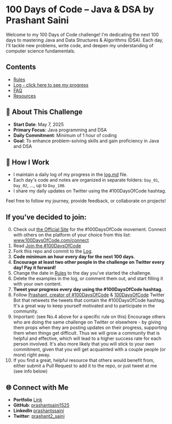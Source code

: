 # 100 Days of Code – Java & DSA by Prashant Saini

Welcome to my 100 Days of Code challenge! I'm dedicating the next 100 days to mastering Java and Data Structures & Algorithms (DSA). Each day, I'll tackle new problems, write code, and deepen my understanding of computer science fundamentals.

## Contents

- [Rules](rules.md)
- [Log - click here to see my progress](log.md)
- [FAQ](FAQ.md)
- [Resources](resources.md)

## 🚀 About This Challenge

- **Start Date**: May 7, 2025
- **Primary Focus**: Java programming and DSA
- **Daily Commitment**: Minimum of 1 hour of coding
- **Goal**: To enhance problem-solving skills and gain proficiency in Java and DSA

## 📝 How I Work

- I maintain a daily log of my progress in the [log.md](log.md) file.
- Each day's code and notes are organized in separate folders: `Day_01`, `Day_02`, ..., up to `Day_100`.
- I share my daily updates on Twitter using the #100DaysOfCode hashtag.

Feel free to follow my journey, provide feedback, or collaborate on projects!

## If you've decided to join:

0.  Check out [the Official Site](http://100daysofcode.com/) for the #100DaysOfCode movement. Connect with others on the platform of your choice from this list: www.100DaysOfCode.com/connect
1.  Read [Join the #100DaysOfCode](https://medium.freecodecamp.com/join-the-100daysofcode-556ddb4579e4)
2.  Fork this repo and commit to the [Log](log.md).
3.  **Code minimum an hour every day for the next 100 days.**
4.  **Encourage at least two other people in the challenge on Twitter every day! Pay it forward!**
5.  Change the date in [Rules](rules.md) to the day you've started the challenge.
6.  Delete the examples in the log, or comment them out, and start filling it with your own content.
7.  **Tweet your progress every day using the #100DaysOfCode hashtag.**
8.  Follow [Prashant, creator of #100DaysOfCode](https://x.com/prashant2_saini) & [100DaysOfCode](https://twitter.com/_100DaysOfCode) Twitter Bot that retweets the tweets that contain the #100DaysOfCode hashtag. It's a great way to keep yourself motivated and to participate in the community.
9.  Important: (see No.4 above for a specific rule on this) Encourage others who are doing the same challenge on Twitter or elsewhere - by giving them props when they are posting updates on their progress, supporting them when things get difficult. Thus we will grow a community that is helpful and effective, which will lead to a higher success rate for each person involved. It's also more likely that you will stick to your own commitment, given that you will get acquainted with a couple people (or more) right away.
10. If you find a great, helpful resource that others would benefit from, either submit a Pull Request to add it to the repo, or just tweet at me (see info below)

## 🌐 Connect with Me

- **Portfolio** [Link](https://prashant-pi.vercel.app/)
- **GitHub**: [prashantsaini1525](https://github.com/prashantsaini1525)
- **LinkedIn** [prashantssaini](https://www.linkedin.com/in/prashantssaini/)
- **Twitter**: [prashant2_saini](https://x.com/prashant2_saini)